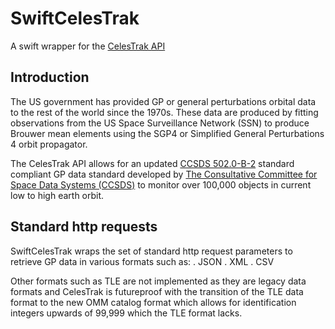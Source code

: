 # SwiftCelesTrak

A swift wrapper for the [CelesTrak API](https://celestrak.org/NORAD/documentation/gp-data-formats.php)

## Introduction

The US government has provided GP or general perturbations orbital data to the rest of the world since the 1970s. These data are produced by fitting observations from the US Space Surveillance Network (SSN) to produce Brouwer mean elements using the SGP4 or Simplified General Perturbations 4 orbit propagator.

The CelesTrak API allows for an updated [CCSDS 502.0-B-2](https://public.ccsds.org/Pubs/502x0b2c1e2.pdf) standard compliant GP data standard developed by [The Consultative Committee for Space Data Systems (CCSDS)](https://public.ccsds.org/default.aspx) to monitor over 100,000 objects in current low to high earth orbit.

## Standard http requests 

SwiftCelesTrak wraps the set of standard http request parameters to retrieve GP data in various formats such as:
. JSON
. XML
. CSV

Other formats such as TLE are not implemented as they are legacy data formats and CelesTrak is futureproof with the transition of the TLE data format to the new OMM catalog format which allows for identification integers upwards of 99,999 which the TLE format lacks.

